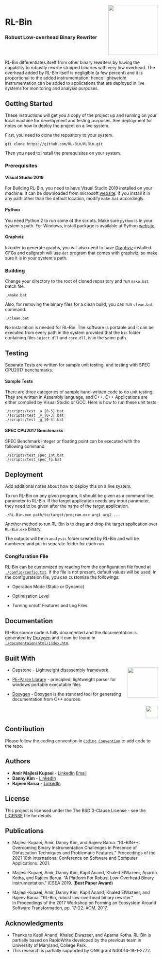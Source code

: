 <img align="right" width="164" height="164" src="https://i.ibb.co/yFXthX8/Logo.jpg">

#    RL-Bin

### Robust Low-overhead Binary Rewriter

<br/><br/>

RL-Bin differentiates itself from other binary rewriters by
having the capability to robustly rewrite stripped binaries with very low overhead. The overhead added
by RL-Bin itself is negligible (a few percent) and it is proportional to the added instrumentation; hence lightweight instrumentation can be added to applications that are deployed in live systems for monitoring and analysis purposes.

## Getting Started

These instructions will get you a copy of the project up and running on your local machine for development and testing purposes. See deployment for notes on how to deploy the project on a live system.

First, you need to clone the repository to your system.

```
git clone https://github.com/RL-Bin/RLBin.git
```

Then you need to install the prerequisites on your system.

### Prerequisites

#### Visual Studio 2019
For Building RL-Bin, you need to have Visual Studio 2019 installed on your machine. It can be downloaded from microsoft [website](https://visualstudio.microsoft.com/downloads/). If you install it in any path other than the default location, modify `make.bat` accordingly.

#### Python
You need Python 2 to run some of the scripts. Make sure `python` is in your system's path. For Windows, install package is available at
Python [website](http://www.python.org/getit/).

#### Graphviz
In order to generate graphs, you will also need to have [Graphviz](http://www.graphviz.org/) installed. CFGs and callgraph will use `dot` program that comes with graphviz, so make sure it is in your system's path.

### Building
Change your directory to the root of cloned repository and run `make.bat` batch file.

```
./make.bat
```

Also, for removing the binary files for a clean build, you can run `clean.bat` command.
```
./clean.bat
```

No installation is needed for RL-Bin. The software is portable and it can be executed from every path in the system provided that the `bin` folder containing files `inject.dll` and `core.dll`, is in the same path.


## Testing

Separate Tests are written for sample unit testing, and testing with SPEC CPU2017 benchamarks. 

#### Sample Tests

There are three categories of sample hand-written code to do unit testing. They are written in Assembly language, and C++. C++ Applications are either compiled by Visual Studio or GCC. Here is how to run these unit tests. 

```
./scripts/test _a_[0-5].bat
./scripts/test _v_[0-3].bat
./scripts/test _g_[0-4].bat
```

#### SPEC CPU2017 Benchmarks

SPEC Benchmark integer or floating point can be executed with the following command.

```
./scripts/test_spec_int.bat
./scripts/test_spec_fp.bat
```

## Deployment

Add additional notes about how to deploy this on a live system.

To run RL-Bin on any given program, it should be given as a command line parameter to RL-Bin. If the target application needs any input parameter, they need to be given after the name of the target application.

```
./RL-Bin.exe path/to/target/program.exe arg1 arg2 ...
```
Another method to run RL-Bin is to drag and drop the target application over `RL-Bin.exe` binary.

The outputs will be in `analysis` folder created by RL-Bin and will be numbered and put in separate folder for each run.

### Congifuration File

RL-Bin can be customized by reading from the configuration file found at [`./config/config.txt`](./config/config.txt). If the file is not present, default values will be used. In the configurateion file, you can customize the followings:

* Operation Mode (Static or Dynamic)

* Optimization Level

* Turning on/off Features and Log Files

## Documentation

RL-Bin source code is fully documented and the documentation is generated by [Doxygen](http://www.doxygen.nl/) and it can be found in [`./documentaion/html/index.htm`](./documentation/html/index.html).

## Built With

<img align="right" width="100" height="100" src="http://www.capstone-engine.org/img/capstone.png">

* [Capstone](http://www.capstone-engine.org/) - Lightweight disassembly framework.

* [PE-Parse Library](https://github.com/trailofbits/pe-parse) - principled, lightweight parser for windows portable executable files

* [Doxygen](http://www.doxygen.nl/) - Doxygen is the standard tool for generating documentation from C++ sources.

<img align="right" height="40" src="http://www.doxygen.nl/manual/images/doxygen.png">

<br/><br/>


## Contribution
Please follow the coding convention in [`Coding Convention`](./scripts/CodingConvention.md) to add code to the repo.


## Authors

* **Amir Majlesi Kupaei** - [LinkedIn](https://www.linkedin.com/in/amir-majlesi-kupaei/) [Email](amir.majlesi.kupaei@gmail.com)
* **Danny Kim** - [LinkedIn](https://www.linkedin.com/in/dannykim32)
* **Rajeev Barua** - [LinkedIn](https://www.linkedin.com/in/rajeev-barua)


## License

This project is licensed under the The BSD 3-Clause License - see the [LICENSE](LICENSE) file for details


## Publications

* Majlesi-Kupaei, Amir, Danny Kim, and Rajeev Barua. “RL-BIN++: Overcoming Binary Instrumentation Challenges in Presence of Obfuscation Techniques and Problematic Features.” Proceedings of the 2021 10th International Conference on Software and Computer Applications. 2021. 

* Majlesi-Kupaei, Amir, Danny Kim, Kapil Anand, Khaled ElWazeer, Aparna Kotha, and Rajeev Barua. “A Platform For Robust Low-Overhead Binary Instrumentation.” ICSEA 2019. (**Best Paper Award**)

* Majlesi-Kupaei, Amir, Danny Kim, Kapil Anand, Khaled ElWazeer, and Rajeev Barua. "RL-Bin, robust low-overhead binary rewriter." In Proceedings of the 2017 Workshop on Forming an Ecosystem Around Software Transformation, pp. 17-22. ACM, 2017.


## Acknowledgments

* Thanks to Kapil Anand, Khaled Elwazeer, and Aparna Kotha. RL-Bin is partially based on RapidWrite developed by the previous team in University of Maryland, College Park. 
* This research is partially supported by ONR grant N00014-18-1-2772. 


